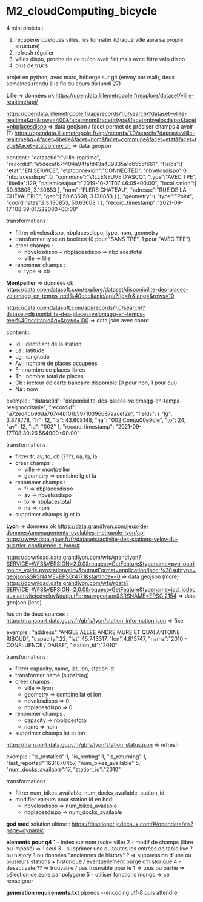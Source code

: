 # M2_cloudComputing_bicycle


4 mini projets : 
1. récupérer quelques villes, les formater (chaque ville aura sa propre structure)
2. refresh régulier
3. vélos dispo, proche de ce qu'on avait fait mais avec filtre vélo dispo
4. plus de trucs

projet en python, avec marc, hébergé sur git (envoy par mail), deux semaines (rendu à la fin du cours du lundi 27)


**Lille** => données ok
https://opendata.lillemetropole.fr/explore/dataset/vlille-realtime/api/

https://opendata.lillemetropole.fr/api/records/1.0/search/?dataset=vlille-realtime&q=&rows=400&facet=nom&facet=type&facet=nbvelosdispo&facet=nbplacesdispo => data geojson / facet permet de préciser champs à avoir (?)
https://opendata.lillemetropole.fr/api/records/1.0/search/?dataset=vlille-realtime&q=&facet=libelle&facet=nom&facet=commune&facet=etat&facet=type&facet=etatconnexion => data geojson

contient :
"datasetid":"vlille-realtime",
"recordid":"e5decefb7f404a94fafd43a439835a1c6555f661",
"fields":{
    "etat":"EN SERVICE",
    "etatconnexion":"CONNECTED",
    "nbvelosdispo":0,
    "nbplacesdispo":0,
    "commune":"VILLENEUVE D'ASCQ",
    "type":"AVEC TPE",
    "libelle":129,
    "datemiseajour":"2019-10-21T07:46:05+00:00",
    "localisation":[
        50.63608,
        3.130853
    ],
    "nom":"FLERS CHATEAU",
    "adresse":"RUE DE LA CHEVALERIE",
    "geo":[
        50.63608,
        3.130853
    ]
},
"geometry":{
    "type":"Point",
    "coordinates":[
        3.130853,
        50.63608
    ]
},
"record_timestamp":"2021-09-17T08:39:01.532000+00:00"

transformations :
- filtrer nbvelosdispo, nbplacesdispo, type, nom, geometry
- transformer type en booléen (0 pour "SANS TPE", 1 pour "AVEC TPE")
- créer champs : 
    - nbvelosdispo + nbplacesdispo => nbplacestotal
    - ville => lille
- renommer champs : 
    - type => cb


**Montpellier** => données ok
https://data.opendatasoft.com/explore/dataset/disponibilite-des-places-velomagg-en-temps-reel%40occitanie/api/?flg=fr&lang=&rows=10

https://data.opendatasoft.com/api/records/1.0/search/?dataset=disponibilite-des-places-velomagg-en-temps-reel%40occitanie&q=&rows=100 => data json avec coord

contient :
- Id : identifiant de la station
- La : latitude
- Lg : longitude
- Av : nombre de places occupées
- Fr : nombre de places libres
- To : nombre total de places
- Cb : lecteur de carte bancaire disponible (0 pour non, 1 pour oui)
- Na : nom

exemple :
"datasetid": "disponibilite-des-places-velomagg-en-temps-reel@occitanie",
"recordid": "a72ed4cb96da76744bf01b59710396687aacef2e", 
"fields": {
    "lg": 3.878778, 
    "fr": 12, 
    "la": 43.608148, 
    "na": "002 Com\u00e9die", 
    "to": 24, 
    "av": 12, 
    "id": "002"
}, 
"record_timestamp": "2021-09-17T08:30:26.564000+00:00"

transformations :
- filtrer fr, av, to, cb (???), na, lg, la
- créer champs :
    - ville => montpellier
    - geometry => combine lg et la
- renommer champs : 
    - fr => nbplacesdispo
    - av => nbvelosdispo
    - to => nbplacestotal
    - na => nom
- supprimer champs lg et la


**Lyon** => données ok
https://data.grandlyon.com/jeux-de-donnees/amenagements-cyclables-metropole-lyon/api
https://www.data.gouv.fr/fr/datasets/activite-des-stations-velov-du-quartier-confluence-a-lyon/#

https://download.data.grandlyon.com/wfs/grandlyon?SERVICE=WFS&VERSION=2.0.0&request=GetFeature&typename=pvo_patrimoine_voirie.pvostationvelov&outputFormat=application/json;%20subtype=geojson&SRSNAME=EPSG:4171&startIndex=0 => data geojson (more)
https://download.data.grandlyon.com/wfs/rdata?SERVICE=WFS&VERSION=2.0.0&request=GetFeature&typename=jcd_jcdecaux.activitejcdvelov&outputFormat=geojson&SRSNAME=EPSG:2154 => data geojson (less)


fusion de deux sources : 
https://transport.data.gouv.fr/gbfs/lyon/station_information.json => fixe

exemple :
"address":"ANGLE ALLEE ANDRE MURE ET QUAI ANTOINE RIBOUD",
"capacity":22,
"lat":45.743317,
"lon":4.815747,
"name":"2010 - CONFLUENCE / DARSE",
"station_id":"2010"

transformations :
- filtrer capacity, name, lat, lon, station id
- transformer name (substring)
- creer champs :
    - ville => lyon
    - geometry => combine lat et lon
    - nbvelosdispo => 0
    - nbplacesdispo => 0
- renommer champs :
    - capacity => nbplacestotal
    - name => nom
- supprimer champs lat et lon


https://transport.data.gouv.fr/gbfs/lyon/station_status.json => refresh

exemple :
"is_installed":1,
"is_renting":1,
"is_returning":1,
"last_reported":1631870457,
"num_bikes_available":5,
"num_docks_available":17,
"station_id":"2010"

transformations :
- filtrer num_bikes_available, num_docks_available, station_id
- modifier valeurs pour station id en bdd:
    - nbvelosdispo => num_bikes_available
    - nbplacesdispo => num_docks_available


**god mod**
solution ultime : https://developer.jcdecaux.com/#/opendata/vls?page=dynamic



**elements pour q4**
1 - index sur nom (voire ville)
2 - modif de champs (libre ou imposé) => 1 seul
3 - supprimer une ou toutes les entrées de table live ? ou history ? ou données "anciennes de history" ? => suppression d'une ou plusieurs stations + historique / éventuellement purge d'historique
4 - desactivate ?? => trouvable / pas trouvable pour le 1 => tous ou partie => sélection de zone par polygone
5 - utiliser fonctions mongo => se renseigner


**generation requirements.txt**
pipreqs --encoding utf-8 puis attendre